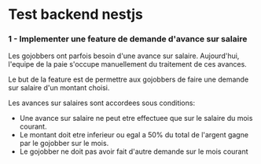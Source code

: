 # Test backend nestjs

### 1 - Implementer une feature de demande d'avance sur salaire

Les gojobbers ont parfois besoin d'une avance sur salaire.
Aujourd'hui, l'equipe de la paie s'occupe manuellement du traitement de ces avances.

Le but de la feature est de permettre aux gojobbers de faire une demande sur salaire d'un montant choisi.

Les avances sur salaires sont accordees sous conditions:
- Une avance sur salaire ne peut etre effectuee que sur le salaire du mois courant.
- Le montant doit etre inferieur ou egal a 50% du total de l'argent gagne par le gojobber sur le mois.
- Le gojobber ne doit pas avoir fait d'autre demande sur le mois courant